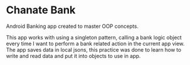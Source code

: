 # Chanate Bank
Android Banking app  created to master OOP concepts.

This app works with using a singleton pattern, calling a bank logic object every time I want to perform a bank related action in the current app view.
The app saves data in local jsons, this practice was done to learn how to write and read data and put it into objects to use in app.
